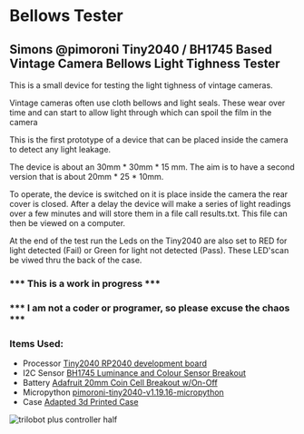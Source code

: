 # Bellows Tester

## Simons @pimoroni Tiny2040 / BH1745 Based Vintage Camera Bellows Light Tighness Tester

This is a small device for testing the light tighness of vintage cameras.

Vintage cameras often use cloth bellows and light seals. These wear over time and can start to allow light through which can spoil the film in the camera

This is the first prototype of a device that can be placed inside the camera to detect any light leakage. 

The device is about an 30mm * 30mm * 15 mm. The aim is to have a second version that is about 20mm * 25 * 10mm.

To operate, the device is switched on it is place inside the camera the rear cover is closed. After a delay the device will make a series of light readings over a few minutes and will store them in a file call results.txt. This file can then be viewed on a computer.

At the end of the test run the Leds on the Tiny2040 are also set to RED for light detected (Fail) or Green for light not detected (Pass). These LED'scan be viwed thru the back of the case.

### *** This is a work in progress ***

### *** I am not a coder or programer, so please excuse the chaos ***

### Items Used:
- Processor   [Tiny2040 RP2040 development board](https://shop.pimoroni.com/products/tiny-2040?variant=39560012234835)
- I2C Sensor  [BH1745 Luminance and Colour Sensor Breakout](https://shop.pimoroni.com/products/bh1745-luminance-and-colour-sensor-breakout)
- Battery     [Adafruit 20mm Coin Cell Breakout w/On-Off](https://shop.pimoroni.com/products/adafruit-20mm-coin-cell-breakout-w-on-off-switch-cr2032?variant=821160901)
- Micropython [pimoroni-tiny2040-v1.19.16-micropython](https://github.com/pimoroni/pimoroni-pico/releases/download/v1.19.17/pimoroni-tiny2040-v1.19.17-micropython.uf2)
- Case        [Adapted 3d Printed Case ](https://www.printables.com/model/166430-case-for-adafruit-qt-py-rp2040-and-seeed-xiao-rp20)

![trilobot plus controller half](https://user-images.githubusercontent.com/122044826/212179922-8c774104-d420-4df5-91af-77403d0690f8.jpg)


